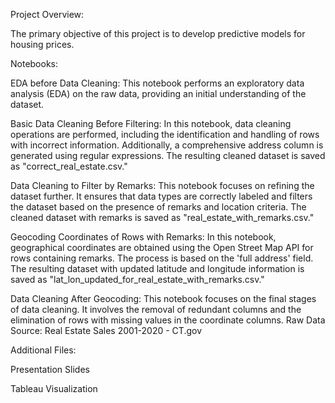 Project Overview:

The primary objective of this project is to develop predictive models for housing prices.

Notebooks:

EDA before Data Cleaning:
This notebook performs an exploratory data analysis (EDA) on the raw data, providing an initial understanding of the dataset.

Basic Data Cleaning Before Filtering:
In this notebook, data cleaning operations are performed, including the identification and handling of rows with incorrect information. Additionally, a comprehensive address column is generated using regular expressions. The resulting cleaned dataset is saved as "correct_real_estate.csv."

Data Cleaning to Filter by Remarks:
This notebook focuses on refining the dataset further. It ensures that data types are correctly labeled and filters the dataset based on the presence of remarks and location criteria. The cleaned dataset with remarks is saved as "real_estate_with_remarks.csv."

Geocoding Coordinates of Rows with Remarks:
In this notebook, geographical coordinates are obtained using the Open Street Map API for rows containing remarks. The process is based on the 'full address' field. The resulting dataset with updated latitude and longitude information is saved as "lat_lon_updated_for_real_estate_with_remarks.csv."

Data Cleaning After Geocoding:
This notebook focuses on the final stages of data cleaning. It involves the removal of redundant columns and the elimination of rows with missing values in the coordinate columns.
Raw Data Source:
Real Estate Sales 2001-2020 - CT.gov

Additional Files:

Presentation Slides

Tableau Visualization